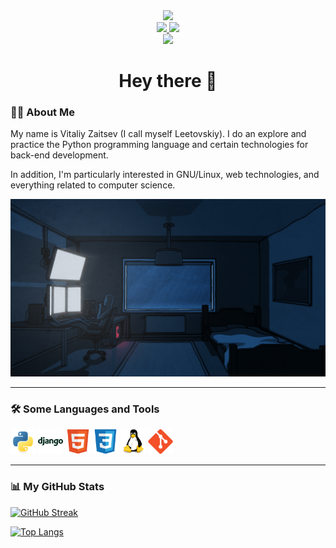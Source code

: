<div id="header" align="center">
  <img src="https://media.giphy.com/media/UtEd87cLAH789bR5sk/giphy.gif" width="200"/>
  <div id="badges">
    <a href="https://t.me/leetovskiy" target="_blank">
      <img src="https://img.shields.io/badge/Telegram-3f48cc?logo=telegram&logoColor=white&style=for-the-badge" />
    </a>
    <a href="mailto:dev.zaitsev@gmail.com">
      <img src="https://img.shields.io/badge/Email-ea4335?logo=gmail&logoColor=white&style=for-the-badge" />
    </a>
  </div>   
  <img src="https://komarev.com/ghpvc/?username=Leetovskiy&style=flat-square&color=blue"/>
  <h1>Hey there 👋</h1>
</div>

### 👨‍💻 About Me

My name is Vitaliy Zaitsev (I call myself Leetovskiy). I do an explore and practice the Python programming language and certain technologies for back-end development.

In addition, I'm particularly interested in GNU/Linux, web technologies, and everything related to computer science.

<img src="https://github.com/Leetovskiy/Leetovskiy/blob/master/1480758633_.gif" />

---

### :hammer_and_wrench: Some Languages and Tools

<div>
  <img src="https://raw.githubusercontent.com/devicons/devicon/master/icons/python/python-original.svg" height="40px" />
  <img src="https://raw.githubusercontent.com/devicons/devicon/master/icons/django/django-plain-wordmark.svg" height="40px" />
  <img src="https://raw.githubusercontent.com/devicons/devicon/master/icons/html5/html5-original.svg" height="40px" />
  <img src="https://raw.githubusercontent.com/devicons/devicon/master/icons/css3/css3-original.svg" height="40px" />
  <img src="https://github.com/devicons/devicon/blob/master/icons/linux/linux-original.svg" height="40px" />
  <img src="https://raw.githubusercontent.com/devicons/devicon/master/icons/git/git-original.svg" height="40px" />
</div>

---

### 📊 My GitHub Stats

[![GitHub Streak](https://github-readme-streak-stats.herokuapp.com?user=Leetovskiy&hide_border=true)](https://git.io/streak-stats)

[![Top Langs](https://github-readme-stats.vercel.app/api/top-langs/?username=Leetovskiy&hide=html,css)](https://github.com/anuraghazra/github-readme-stats)
